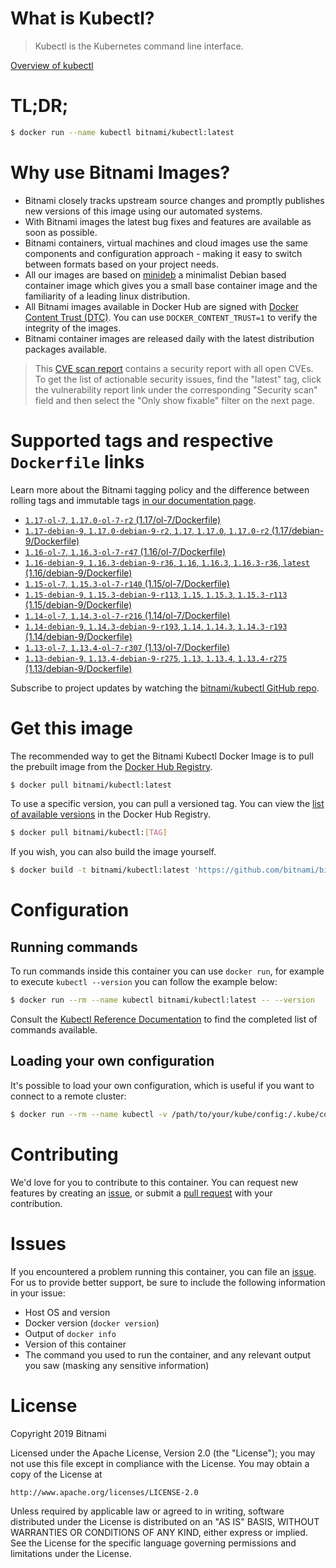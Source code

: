 
# What is Kubectl?

> Kubectl is the Kubernetes command line interface.

[Overview of kubectl](https://kubernetes.io/docs/reference/kubectl/overview/)

# TL;DR;

```bash
$ docker run --name kubectl bitnami/kubectl:latest
```

# Why use Bitnami Images?

* Bitnami closely tracks upstream source changes and promptly publishes new versions of this image using our automated systems.
* With Bitnami images the latest bug fixes and features are available as soon as possible.
* Bitnami containers, virtual machines and cloud images use the same components and configuration approach - making it easy to switch between formats based on your project needs.
* All our images are based on [minideb](https://github.com/bitnami/minideb) a minimalist Debian based container image which gives you a small base container image and the familiarity of a leading linux distribution.
* All Bitnami images available in Docker Hub are signed with [Docker Content Trust (DTC)](https://docs.docker.com/engine/security/trust/content_trust/). You can use `DOCKER_CONTENT_TRUST=1` to verify the integrity of the images.
* Bitnami container images are released daily with the latest distribution packages available.


> This [CVE scan report](https://quay.io/repository/bitnami/kubectl?tab=tags) contains a security report with all open CVEs. To get the list of actionable security issues, find the "latest" tag, click the vulnerability report link under the corresponding "Security scan" field and then select the "Only show fixable" filter on the next page.

# Supported tags and respective `Dockerfile` links

Learn more about the Bitnami tagging policy and the difference between rolling tags and immutable tags [in our documentation page](https://docs.bitnami.com/containers/how-to/understand-rolling-tags-containers/).


* [`1.17-ol-7`, `1.17.0-ol-7-r2` (1.17/ol-7/Dockerfile)](https://github.com/bitnami/bitnami-docker-kubectl/blob/1.17.0-ol-7-r2/1.17/ol-7/Dockerfile)
* [`1.17-debian-9`, `1.17.0-debian-9-r2`, `1.17`, `1.17.0`, `1.17.0-r2` (1.17/debian-9/Dockerfile)](https://github.com/bitnami/bitnami-docker-kubectl/blob/1.17.0-debian-9-r2/1.17/debian-9/Dockerfile)
* [`1.16-ol-7`, `1.16.3-ol-7-r47` (1.16/ol-7/Dockerfile)](https://github.com/bitnami/bitnami-docker-kubectl/blob/1.16.3-ol-7-r47/1.16/ol-7/Dockerfile)
* [`1.16-debian-9`, `1.16.3-debian-9-r36`, `1.16`, `1.16.3`, `1.16.3-r36`, `latest` (1.16/debian-9/Dockerfile)](https://github.com/bitnami/bitnami-docker-kubectl/blob/1.16.3-debian-9-r36/1.16/debian-9/Dockerfile)
* [`1.15-ol-7`, `1.15.3-ol-7-r140` (1.15/ol-7/Dockerfile)](https://github.com/bitnami/bitnami-docker-kubectl/blob/1.15.3-ol-7-r140/1.15/ol-7/Dockerfile)
* [`1.15-debian-9`, `1.15.3-debian-9-r113`, `1.15`, `1.15.3`, `1.15.3-r113` (1.15/debian-9/Dockerfile)](https://github.com/bitnami/bitnami-docker-kubectl/blob/1.15.3-debian-9-r113/1.15/debian-9/Dockerfile)
* [`1.14-ol-7`, `1.14.3-ol-7-r216` (1.14/ol-7/Dockerfile)](https://github.com/bitnami/bitnami-docker-kubectl/blob/1.14.3-ol-7-r216/1.14/ol-7/Dockerfile)
* [`1.14-debian-9`, `1.14.3-debian-9-r193`, `1.14`, `1.14.3`, `1.14.3-r193` (1.14/debian-9/Dockerfile)](https://github.com/bitnami/bitnami-docker-kubectl/blob/1.14.3-debian-9-r193/1.14/debian-9/Dockerfile)
* [`1.13-ol-7`, `1.13.4-ol-7-r307` (1.13/ol-7/Dockerfile)](https://github.com/bitnami/bitnami-docker-kubectl/blob/1.13.4-ol-7-r307/1.13/ol-7/Dockerfile)
* [`1.13-debian-9`, `1.13.4-debian-9-r275`, `1.13`, `1.13.4`, `1.13.4-r275` (1.13/debian-9/Dockerfile)](https://github.com/bitnami/bitnami-docker-kubectl/blob/1.13.4-debian-9-r275/1.13/debian-9/Dockerfile)

Subscribe to project updates by watching the [bitnami/kubectl GitHub repo](https://github.com/bitnami/bitnami-docker-kubectl).

# Get this image

The recommended way to get the Bitnami Kubectl Docker Image is to pull the prebuilt image from the [Docker Hub Registry](https://hub.docker.com/r/bitnami/kubectl).

```bash
$ docker pull bitnami/kubectl:latest
```

To use a specific version, you can pull a versioned tag. You can view the [list of available versions](https://hub.docker.com/r/bitnami/kubectl/tags/) in the Docker Hub Registry.

```bash
$ docker pull bitnami/kubectl:[TAG]
```

If you wish, you can also build the image yourself.

```bash
$ docker build -t bitnami/kubectl:latest 'https://github.com/bitnami/bitnami-docker-kubectl.git#master:1.16/debian-9'
```

# Configuration

## Running commands

To run commands inside this container you can use `docker run`, for example to execute `kubectl --version` you can follow the example below:

```bash
$ docker run --rm --name kubectl bitnami/kubectl:latest -- --version
```

Consult the [Kubectl Reference Documentation](https://kubernetes.io/docs/reference/generated/kubectl/kubectl-commands) to find the completed list of commands available.

## Loading your own configuration

It's possible to load your own configuration, which is useful if you want to connect to a remote cluster:

```bash
$ docker run --rm --name kubectl -v /path/to/your/kube/config:/.kube/config bitnami/kubectl:latest
```

# Contributing

We'd love for you to contribute to this container. You can request new features by creating an [issue](https://github.com/bitnami/bitnami-docker-kubectl/issues), or submit a [pull request](https://github.com/bitnami/bitnami-docker-kubectl/pulls) with your contribution.

# Issues

If you encountered a problem running this container, you can file an [issue](https://github.com/bitnami/bitnami-docker-kubectl/issues). For us to provide better support, be sure to include the following information in your issue:

- Host OS and version
- Docker version (`docker version`)
- Output of `docker info`
- Version of this container
- The command you used to run the container, and any relevant output you saw (masking any sensitive information)

# License

Copyright 2019 Bitnami

Licensed under the Apache License, Version 2.0 (the "License");
you may not use this file except in compliance with the License.
You may obtain a copy of the License at

    http://www.apache.org/licenses/LICENSE-2.0

Unless required by applicable law or agreed to in writing, software
distributed under the License is distributed on an "AS IS" BASIS,
WITHOUT WARRANTIES OR CONDITIONS OF ANY KIND, either express or implied.
See the License for the specific language governing permissions and
limitations under the License.
